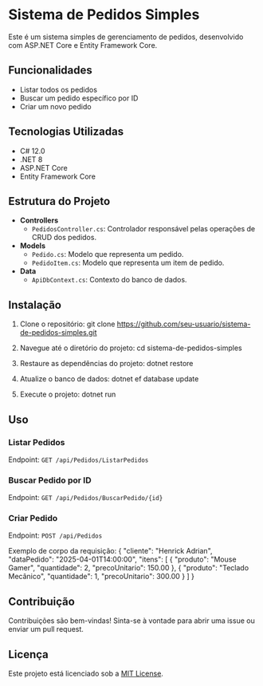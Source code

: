 # Sistema de Pedidos Simples

Este é um sistema simples de gerenciamento de pedidos, desenvolvido com ASP.NET Core e Entity Framework Core.

## Funcionalidades

- Listar todos os pedidos
- Buscar um pedido específico por ID
- Criar um novo pedido

## Tecnologias Utilizadas

- C# 12.0
- .NET 8
- ASP.NET Core
- Entity Framework Core

## Estrutura do Projeto

- **Controllers**
  - `PedidosController.cs`: Controlador responsável pelas operações de CRUD dos pedidos.
- **Models**
  - `Pedido.cs`: Modelo que representa um pedido.
  - `PedidoItem.cs`: Modelo que representa um item de pedido.
- **Data**
  - `ApiDbContext.cs`: Contexto do banco de dados.

## Instalação

1. Clone o repositório:
   git clone https://github.com/seu-usuario/sistema-de-pedidos-simples.git

2. Navegue até o diretório do projeto:
   cd sistema-de-pedidos-simples

3. Restaure as dependências do projeto:
   dotnet restore

4. Atualize o banco de dados:
   dotnet ef database update

5. Execute o projeto:
   dotnet run


## Uso

### Listar Pedidos

Endpoint: `GET /api/Pedidos/ListarPedidos`

### Buscar Pedido por ID

Endpoint: `GET /api/Pedidos/BuscarPedido/{id}`

### Criar Pedido

Endpoint: `POST /api/Pedidos`

Exemplo de corpo da requisição:
  { "cliente": "Henrick Adrian", "dataPedido": "2025-04-01T14:00:00", "itens": [ { "produto": "Mouse Gamer", "quantidade": 2, "precoUnitario": 150.00 }, { "produto": "Teclado Mecânico", "quantidade": 1, "precoUnitario": 300.00 } ] }

## Contribuição

Contribuições são bem-vindas! Sinta-se à vontade para abrir uma issue ou enviar um pull request.

## Licença

Este projeto está licenciado sob a [MIT License](LICENSE).




